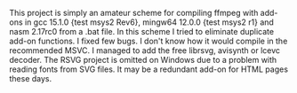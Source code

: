 This project is simply an amateur scheme for compiling ffmpeg with add-ons in gcc 15.1.0 {test msys2 Rev6}, mingw64 12.0.0 {test msys2 r1} and nasm 2.17rc0 from a .bat file. 
In this scheme I tried to eliminate duplicate add-on functions. I fixed few bugs. I don't know how it would compile in the recommended MSVC. 
I managed to add the free librsvg, avisynth or lcevc decoder. The RSVG project is omitted on Windows due to a problem with reading fonts from SVG files. It may be a redundant add-on for HTML pages these days.
